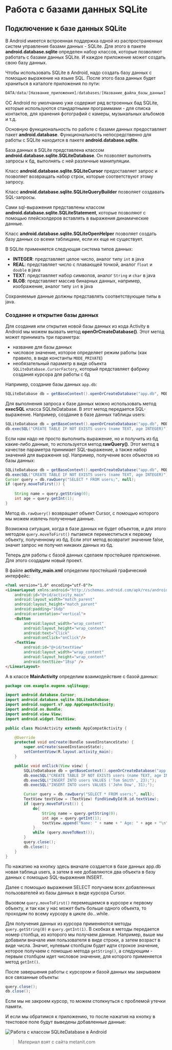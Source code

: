 # Работа с базами данных SQLite

## Подключение к базе данных SQLite

В Android имеется встроенная поддержка одной из распространенных систем управления базами данных - SQLite. Для этого в пакете **android.database.sqlite** определен набор классов, которые позволяют работать с базами данных SQLite. И каждое приложение может создать свою базу данных.

Чтобы использовать SQLite в Android, надо создать базу данных с помощью выражение на языке SQL. После этого база данных будет храниться в каталоге приложения по пути:

```js
DATA/data/[Название_приложения]/databases/[Название_файла_базы_данных]
```

ОС Android по умолчанию уже содержит ряд встроенных бад SQLite, которые используются стандартными программами - для списка контактов, для хранения фотографий с камеры, музыкальных альбомов и т.д.

Основную функциональность по работе с базами данных предоставляет пакет **android.database**. Функциональность непосредственно для работы с SQLite находится в пакете **android.database.sqlite**.

База данных в SQLite представлена классом **android.database.sqlite.SQLiteDatabase**. Он позволяет выполнять запросы к бд, выполнять с ней различные манипуляции.

Класс **android.database.sqlite.SQLiteCursor** предоставляет запрос и позволяет возвращать набор строк, которые соответствуют этому запросу.

Класс **android.database.sqlite.SQLiteQueryBuilder** позволяет создавать SQL-запросы.

Сами sql-выражения представлены классом **android.database.sqlite.SQLiteStatement**, которые позволяют с помощью плейсхолдеров вставлять в выражения динамические данные.

Класс **android.database.sqlite.SQLiteOpenHelper** позволяет создать базу данных со всеми таблицами, если их еще не существует.

В SQLite применяется следующая система типов данных:
- **INTEGER**: представляет целое число, аналог типу `int` в java
- **REAL**: представляет число с плавающей точкой, аналог `float` и `double` в java
- **TEXT**: представляет набор символов, аналог `String` и `char` в java
- **BLOB**: представляет массив бинарных данных, например, изображение, аналог типу `int` в java

Сохраняемые данные должны представлять соответствующие типы в java.

### Создание и открытие базы данных

Для создания или открытия новой базы данных из кода Activity в Android мы можем вызвать метод **openOrCreateDatabase()**. Этот метод может принимать три параметра:
- название для базы данных
- числовое значение, которое определяет режим работы (как правило, в виде константы `MODE_PRIVATE`)
- необязательный параметр в виде объекта `SQLiteDatabase.CursorFactory`, который представляет фабрику создания курсора для работы с бд

Например, создание базы данных `app.db`:

```java
SQLiteDatabase db = getBaseContext().openOrCreateDatabase("app.db", MODE_PRIVATE, null);
```

Для выполнения запроса к базе данных можно использовать метод **execSQL** класса SQLiteDatabase. В этот метод передается SQL-выражение. Например, создание в базе данных таблицы users:

```java
SQLiteDatabase db = getBaseContext().openOrCreateDatabase("app.db", MODE_PRIVATE, null);
db.execSQL("CREATE TABLE IF NOT EXISTS users (name TEXT, age INTEGER)");
```

Если нам надо не просто выполнить выражение, но и получить из бд какие-либо данные, то используется метод **rawQuery()**. Этот метод в качестве параметра принимает SQL-выражение, а также набор значений для выражения sql. Например, получение всех объектов из базы данных:

```java
SQLiteDatabase db = getBaseContext().openOrCreateDatabase("app.db", MODE_PRIVATE, null);
db.execSQL("CREATE TABLE IF NOT EXISTS users (name TEXT, age INTEGER)");
Cursor query = db.rawQuery("SELECT * FROM users;", null);
if (query.moveToFirst()) {
    
    String name = query.getString(0);
    int age = query.getInt(1);
}
```

Метод `db.rawQuery()` возвращает объект Cursor, с помощью которого мы можем извлечь полученные данные.

Возможна ситуация, когда в базе данных не будет объектов, и для этого методом `query.moveToFirst()` пытаемся переместиться к первому объекту, полученному из бд. Если этот метод возвратит значение false, значит запрос не получил никаких данных из бд.

Теперь для работы с базой данных сделаем простейшее приложение. Для этого создадим новый проект.

В файле **activity_main.xml** определим простейший графический интерфейс:

```html
<?xml version="1.0" encoding="utf-8"?>
<LinearLayout xmlns:android="http://schemas.android.com/apk/res/android"
    android:id="@+id/activity_main"
    android:layout_width="match_parent"
    android:layout_height="match_parent"
    android:padding="16dp"
    android:orientation="vertical">
    <Button
        android:layout_width="wrap_content"
        android:layout_height="wrap_content"
        android:text="Click"
        android:onClick="onClick"/>
    <TextView
        android:id="@+id/textView"
        android:layout_width="wrap_content"
        android:layout_height="wrap_content"
        android:textSize="18sp" />
</LinearLayout>
```

А в классе **MainActivity** определим взаимодействие с базой данных:

```java
package com.example.eugene.sqliteapp;

import android.database.Cursor;
import android.database.sqlite.SQLiteDatabase;
import android.support.v7.app.AppCompatActivity;
import android.os.Bundle;
import android.view.View;
import android.widget.TextView;

public class MainActivity extends AppCompatActivity {

    @Override
    protected void onCreate(Bundle savedInstanceState) {
        super.onCreate(savedInstanceState);
        setContentView(R.layout.activity_main);
    }

    public void onClick(View view) {
        SQLiteDatabase db = getBaseContext().openOrCreateDatabase("app.db", MODE_PRIVATE, null);
        db.execSQL("CREATE TABLE IF NOT EXISTS users (name TEXT, age INTEGER)");
        db.execSQL("INSERT INTO users VALUES ('Tom Smith', 23);");
        db.execSQL("INSERT INTO users VALUES ('John Dow', 31);");

        Cursor query = db.rawQuery("SELECT * FROM users;", null);
        TextView textView = (TextView) findViewById(R.id.textView);
        if (query.moveToFirst()) {
            do{
                String name = query.getString(0);
                int age = query.getInt(1);
                textView.append("Name: " + name + " Age: " + age + "\n");
            }
            while (query.moveToNext());
        }
        query.close();
        db.close();
    }
}
```

По нажатию на кнопку здесь вначале создается в базе данных app.db новая таблица users, а затем в нее добавляются два объекта в базу данных с помощью SQL-выражения INSERT.

Далее с помощью выражения SELECT получаем всех добавленных пользователей из базы данных в виде курсора Cursor.

Вызовом `query.moveToFirst()` перемещаемся в курсоре к первому объекту, и так как у нас может быть больше одного объекта, то проходим по всему курсору в цикле do...while.

Для получения данных из курсора применяются методы `query.getString(0)` и `query.getInt(1)`. В скобках в методы передается номер столбца, из которого мы получаем данные. Например, выше мы добавили вначале имя пользователя в виде строки, а затем возраст в виде числа. Значит, нулевым столбцом будет идти строкое значение, которое получаем с помощью метода `getString()`, а следующим - первым столбцом идет числовое значение, для которого применяется метод `getInt()`.

После завершения работы с курсором и базой данных мы закрываем все связанные объекты:

```java
query.close();
db.close();
```

Если мы не закроем курсор, то можем столкнуться с проблемой утечки памяти.

И если мы обратимся к приложению, то после нажатия на кнопку в текстовое поле будут выведены добавленные данные:

![Работа с классом SQLiteDatabase в Android](https://metanit.com/java/android/pics/sqlitedatabase.png)


> Материал взят с сайта metanit.com